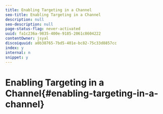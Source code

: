 ```yaml
---
title: Enabling Targeting in a Channel
seo-title: Enabling Targeting in a Channel
description: null
seo-description: null
page-status-flag: never-activated
uuid: fa1c236a-9835-400e-9185-2061c8604222
contentOwner: jsyal
discoiquuid: a0b38765-7bd5-401e-bc82-75c33d8857cc
index: y
internal: n
snippet: y
---
```


# Enabling Targeting in a Channel{#enabling-targeting-in-a-channel}

